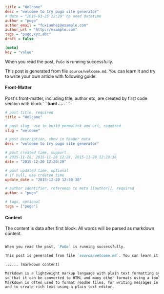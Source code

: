 ```ini
title = "Welcome"
desc = "welcome to try pugo site generator"
# date = "2016-03-25 12:20" no need datatime
author = "pugo"
author_email = "fuxiaohei@example.com"
author_url = "http://example.com"
tags = "pugo,xyz,abc"
draft = false

[meta]
key = "value"
```

When you read the post, `PuGo` is running successfully.

This post is generated from file `source/welcome.md`. You can learn it and try to write your own article with following guide.

#### Front-Matter

Post's front-matter, including title, author etc, are created by first code section with block **\`\`\`toml ..... \`\`\`**:

```toml
# post title, required
title = "Welcome"

# post slug, use to build permalink and url, required
slug = "welcome"

# post description, show in header meta
desc = "welcome to try pugo site generator"

# post created time, support
# 2015-11-28, 2015-11-28 12:28, 2015-11-28 12:28:38
date = "2015-12-20 12:20:20"

# post updated time, optional
# if null, use created time
update_date = "2015-12-20 12:30:30"

# author identifier, reference to meta [[author]], required
author = "pugo"

# tags, optional
tags = ["pugo"]
```

#### Content

The content is data after first block. All words will be parsed as markdown content.

```markdown

When you read the post, `PuGo` is running successfully.

This post is generated from file `source/welcome.md`. You can learn it and try to write your own article with following guide.

...... (markdown content)

Markdown is a lightweight markup language with plain text formatting syntax designed
so that it can be converted to HTML and many other formats using a tool by the same name.
Markdown is often used to format readme files, for writing messages in online discussion forums,
and to create rich text using a plain text editor.

```
